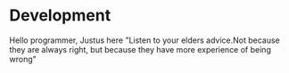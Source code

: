 # Development
Hello programmer, Justus here  "Listen to your elders advice.Not because they are always right, but because they have more experience of being wrong"
